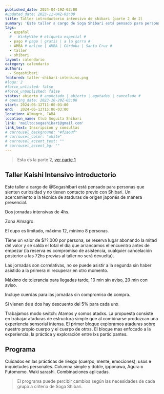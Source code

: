 ```yaml
---
published_date: 2024-04-19Z-03:00
#updated_date: 2023-11-04Z-03:00
title: Taller introductorio intensivo de shibari (parte 2 de 2)
summary: 'Este taller a cargo de Soga Shibari está pensado para personas que sienten curiosidad y no tienen contacto previo con Shibari. Un acercamiento a la técnica de ataduras de origen japonés de manera presencial y switch (aprendemos a atar y somos atadxs).'
tags:
  - español
  # - KinkyVibe # etiqueta especial #
  - pago # pago | gratis | a la gorra #
  - AMBA # online | AMBA | Córdoba | Santa Cruz #
  - taller
  - shibari
layout: calendario
category: calendario
authors:
  - Sogashibari
featured: taller-shibari-intensivo.png
#logo: 2
#force_unlisted: false
#force_unpublished: false
status: abierto # anunciado | abierto | agotadas | cancelado #
# opening_date: 2023-10-20Z-03:00
start: 2024-05-12T11:00-03:00
end:   2024-05-12T15:00-03:00
location: Almagro, CABA
location_name: Club Soguita Shibari
link: 'mailto:sogashibari@gmail.com'
link_text: Inscripción y consultas
# carrousel_background: "#f2a68f"
# carrousel_color: "white"
# carrousel_accent_text: ""
# carrousel_accent_bg: ""
---
```

> Esta es la parte 2, [ver parte 1](/calendario/taller-shibari-intensivo-2024-05)

## Taller Kaishi Intensivo introductorio

Este taller a cargo de @Sogashibari está pensado para personas que sienten curiosidad y no tienen contacto previo con Shibari. Un acercamiento a la técnica de ataduras de origen japonés de manera presencial. 

Dos jornadas intensivas de 4hs. 

Zona Almagro. 

El cupo es limitado, máximo 12, mínimo 8 personas. 

Tiene un valor de $??.000 por persona, se reserva lugar abonando la mitad del valor y se salda el total el día que arrancamos el encuentro antes de empezar (la reserva es compromiso de asistencia, cualquier cancelación posterior a las 72hs previas al taller no será devuelta). 

Las jornadas son correlativas, no se puede asistir a la segunda sin haber asistido a la primera ni recuperar en otro momento. 

Máximo de tolerancia para llegadas tarde, 10 min sin aviso, 20 min con aviso. 

Incluye cuerdas para las jornadas sin compromiso de compra. 

Si vienen de a dos hay descuento del 5% para cada unx. 

Trabajamos modo switch: Atamos y somos atadxs. La propuesta consiste en trabajar ataduras de estructura simple que al combinarse produzcan una experiencia sensorial intensa. El primer bloque exploramos ataduras sobre nuestro propio cuerpo y el cuerpo de otrxs. El bloque mas enfocado a la experiencia, la práctica y exploración entre lxs participantes.

## Programa

Cuidados en las prácticas de riesgo (cuerpo, mente, emociones), usos e inquietudes personales. Columna simple y doble, ipponawa, Agura o Futomomo. Waki sarashi. Combinaciones aplicadas.

> El programa puede percibir cambios según las necesidades de cada grupo a criterio de Soga Shibari.